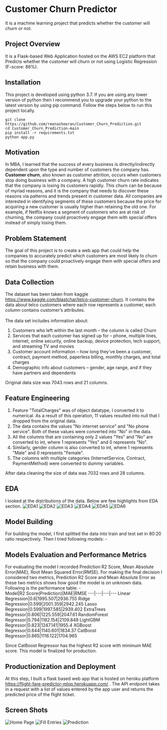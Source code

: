 # Customer Churn Predictor
It is a machine learning project that predicts whether the customer will churn or not.
## Project Overview
It is a Flask-based Web Application hosted on the AWS EC2 platform that Predicts whether the customer will churn or not using Logistic Regression (F-score: 86%).
## Installation
This project is developed using python 3.7. If you are using any lower version of python then I recommend you to upgrade your python to the latest version by using pip command. Follow the steps below to run this project locally.
```
git clone https://github.com/reenasheoran/Customer_Churn_Prediction.git
cd Customer_Churn_Prediction-main
pip install -r requirements.txt
python app.py
```
## Motivation
In MBA, I learned that the success of every business is directly/indirectly dependent upon the type and number of customers the company has. **Customer churn**, also known as customer attrition, occurs when customers stop doing business with a company. A high customer churn rate indicates that the company is losing its customers rapidly. This churn can be because of myriad reasons, and it is the company that needs to discover these reasons via patterns and trends present in customer data. All companies are interested in identifying segments of these customers because the price for acquiring a new customer is usually higher than retaining the old one. For example, if Netflix knows a segment of customers who are at risk of churning, the company could proactively engage them with special offers instead of simply losing them.
## Problem Statement
The goal of this project is to create a web app that could help the companies to accurately predict which customers are most likely to churn so that the company could proactively engage them with special offers and retain business with them.
## Data Collection
The dataset has been taken from kaggle https://www.kaggle.com/blastchar/telco-customer-churn. It contains the data about telco customers where each row represents a customer, each column contains customer’s attributes.<br><br>
The data set includes information about:<br>
1. Customers who left within the last month – the column is called Churn <br>
2. Services that each customer has signed up for – phone, multiple lines, internet, online security, online backup, device protection, tech support, and streaming TV and movies<br>
3. Customer account information – how long they’ve been a customer, contract, payment method, paperless billing, monthly charges, and total charges<br>
4. Demographic info about customers – gender, age range, and if they have partners and dependents<br>

Original data size was 7043 rows and 21 columns.
## Feature Engineering
1. Feature "TotalCharges" was of object datatype, I converted it to numerical. As a result of this operation, 11 values resulted into null that I dropped from the original data.<br>
2. The data contains the values "No internet service" and "No phone service". Both of these values were converted into "No" in the data.<br>
3. All the columns that are containing only 2 values "Yes" and "No" are converted to int, where 1 represents "Yes" and 0 represents "No".<br>
4. Similarly, gender column is also converted to int, where 1 represents "Male" and 0 represents "Female".<br>
5. The columns with multiple categories (InternetService, Contract, PaymentMethod) were converted to dummy variables.<br>

After data cleaning the size of data was 7032 rows and 28 columns.<br>
## EDA
I looked at the distributions of the data. Below are few highlights from EDA section.
![EDA1](https://github.com/reenasheoran/Customer_Churn_Prediction/blob/main/images/eda.png)
![EDA2](https://github.com/reenasheoran/Customer_Churn_Prediction/blob/main/images/eda4.png)
![EDA3](https://github.com/reenasheoran/Customer_Churn_Prediction/blob/main/images/eda1.png)
![EDA4](https://github.com/reenasheoran/Customer_Churn_Prediction/blob/main/images/eda2.png)
![EDA5](https://github.com/reenasheoran/Customer_Churn_Prediction/blob/main/images/eda3.png)
![EDA6](https://github.com/reenasheoran/Customer_Churn_Prediction/blob/main/images/corr.png)
## Model Building
For building the model, I first splitted the data into train and test set in 80:20 ratio respectively. Then I tried following models: -<br>

## Models Evaluation and Performance Metrics
For evaluating the model I recorded Prediction R2 Score, Mean Absolute Error(MAE), Root Mean Squared Error(RMSE). For making the final decision I considered two metrics, Prediction R2 Score and Mean Absolute Error as these two metrics shows how good the model is on unknown data. Following is the performance table: - <br>
Model|R2 Score(Prediction)|MAE|RMSE
---|---|---|---
Linear Regression|0.6|1995.507|2936.755
Ridge Regression|0.599|2001.359|2942.245
Lasso Regression|0.599|1997.585|2939.402
ExtraTrees Regressor|0.806|1225.559|2047.61
RandomForest Regressor|0.794|1182.154|2109.848
LightGBM Regressor|0.823|1247.141|1955.4
XGBoost Regressor|0.844|1140.601|1834.37
CatBoost Regressor|0.865|1116.122|1704.965

Since CatBoost Regressor has the highest R2 score with minimum MAE score. This model is finalized for production.
## Productionization and Deployment
At this step, I built a flask based web app that is hosted on heroku platform https://flight-fare-predictor-mlop.herokuapp.com/ . The API endpoint takes in a request with a list of values entered by the app user and returns the predicted price of the flight ticket.
## Screen Shots
![Home Page](https://github.com/reenasheoran/Flight_Fare_MLOP/blob/main/static/1.png)
![Fill Entries](https://github.com/reenasheoran/Flight_Fare_MLOP/blob/main/static/2.png)
![Prediction](https://github.com/reenasheoran/Flight_Fare_MLOP/blob/main/static/3.png)


